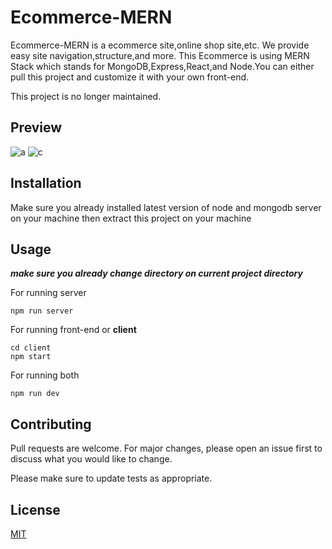 # Ecommerce-MERN

Ecommerce-MERN is a ecommerce site,online shop site,etc. We provide easy site navigation,structure,and more. This Ecommerce is using MERN Stack which stands for MongoDB,Express,React,and Node.You can either pull this project and customize it with your own front-end.

This project is no longer maintained.

## Preview
![a](https://user-images.githubusercontent.com/58504115/76494957-7cb78600-6468-11ea-9bc4-1e6adb43fbdc.PNG)
![c](https://user-images.githubusercontent.com/58504115/76495091-c2744e80-6468-11ea-9029-28d583cc4170.PNG)

## Installation

Make sure you already installed latest version of node and mongodb server on your machine then extract this project on your machine

## Usage

***make sure you already change directory on current project directory***

For running server

```
npm run server
```

For running front-end or **client**

```
cd client
npm start
```

For running both
```
npm run dev
```


## Contributing
Pull requests are welcome. For major changes, please open an issue first to discuss what you would like to change.

Please make sure to update tests as appropriate.

## License
[MIT](https://choosealicense.com/licenses/mit/)
